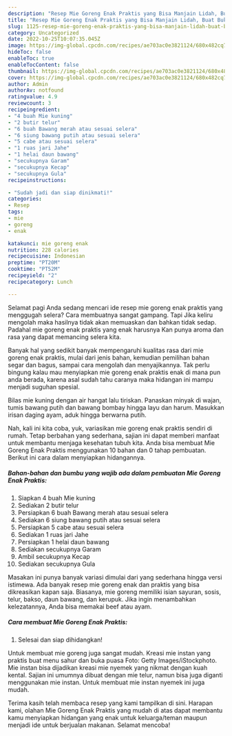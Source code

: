 ```yaml
---
description: "Resep Mie Goreng Enak Praktis yang Bisa Manjain Lidah, Buat Buka Puasa Lezat Sekali"
title: "Resep Mie Goreng Enak Praktis yang Bisa Manjain Lidah, Buat Buka Puasa Lezat Sekali"
slug: 1125-resep-mie-goreng-enak-praktis-yang-bisa-manjain-lidah-buat-buka-puasa-lezat-sekali
category: Uncategorized
date: 2022-10-25T10:07:35.045Z
image: https://img-global.cpcdn.com/recipes/ae703ac0e3821124/680x482cq70/mie-goreng-enak-praktis-foto-resep-utama.jpg
hideToc: false
enableToc: true
enableTocContent: false
thumbnail: https://img-global.cpcdn.com/recipes/ae703ac0e3821124/680x482cq70/mie-goreng-enak-praktis-foto-resep-utama.jpg
cover: https://img-global.cpcdn.com/recipes/ae703ac0e3821124/680x482cq70/mie-goreng-enak-praktis-foto-resep-utama.jpg
author: Admin
authorAv: notfound
ratingvalue: 4.9
reviewcount: 3
recipeingredient:
- "4 buah Mie kuning"
- "2 butir telur"
- "6 buah Bawang merah atau sesuai selera"
- "6 siung bawang putih atau sesuai selera"
- "5 cabe atau sesuai selera"
- "1 ruas jari Jahe"
- "1 helai daun bawang"
- "secukupnya Garam"
- "secukupnya Kecap"
- "secukupnya Gula"
recipeinstructions:

- "Sudah jadi dan siap dinikmati!"
categories:
- Resep
tags:
- mie
- goreng
- enak

katakunci: mie goreng enak 
nutrition: 228 calories
recipecuisine: Indonesian
preptime: "PT20M"
cooktime: "PT52M"
recipeyield: "2"
recipecategory: Lunch

---
```



Selamat pagi Anda sedang mencari ide resep mie goreng enak praktis yang menggugah selera? Cara membuatnya sangat gampang. Tapi Jika keliru mengolah maka hasilnya tidak akan memuaskan dan bahkan tidak sedap. Padahal mie goreng enak praktis yang enak harusnya Kan punya aroma dan rasa yang dapat memancing selera kita.


Banyak hal yang sedikit banyak mempengaruhi kualitas rasa dari mie goreng enak praktis, mulai dari jenis bahan, kemudian pemilihan bahan segar dan bagus, sampai cara mengolah dan menyajikannya. Tak perlu bingung kalau mau menyiapkan mie goreng enak praktis enak di mana pun anda berada, karena asal sudah tahu caranya maka hidangan ini mampu menjadi suguhan spesial.

Bilas mie kuning dengan air hangat lalu tiriskan. Panaskan minyak di wajan, tumis bawang putih dan bawang bombay hingga layu dan harum. Masukkan irisan daging ayam, aduk hingga berwarna putih.


Nah, kali ini kita coba, yuk, variasikan mie goreng enak praktis sendiri di rumah. Tetap berbahan yang sederhana, sajian ini dapat memberi manfaat untuk membantu menjaga kesehatan tubuh kita. Anda bisa membuat Mie Goreng Enak Praktis menggunakan 10 bahan dan 0 tahap pembuatan. Berikut ini cara dalam menyiapkan hidangannya.

<!--inarticleads1-->

##### Bahan-bahan dan bumbu yang wajib ada dalam pembuatan Mie Goreng Enak Praktis:

1. Siapkan 4 buah Mie kuning
1. Sediakan 2 butir telur
1. Persiapkan 6 buah Bawang merah atau sesuai selera
1. Sediakan 6 siung bawang putih atau sesuai selera
1. Persiapkan 5 cabe atau sesuai selera
1. Sediakan 1 ruas jari Jahe
1. Persiapkan 1 helai daun bawang
1. Sediakan secukupnya Garam
1. Ambil secukupnya Kecap
1. Sediakan secukupnya Gula


Masakan ini punya banyak variasi dimulai dari yang sederhana hingga versi istimewa. Ada banyak resep mie goreng enak dan praktis yang bisa dikreasikan kapan saja. Biasanya, mie goreng memiliki isian sayuran, sosis, telur, bakso, daun bawang, dan kerupuk. Jika ingin menambahkan kelezatannya, Anda bisa memakai beef atau ayam. 

<!--inarticleads2-->

##### Cara membuat Mie Goreng Enak Praktis:


1. Selesai dan siap dihidangkan!

Untuk membuat mie goreng juga sangat mudah. Kreasi mie instan yang praktis buat menu sahur dan buka puasa Foto: Getty Images/iStockphoto. Mie instan bisa dijadikan kreasi mie nyemek yang nikmat dengan kuah kental. Sajian ini umumnya dibuat dengan mie telur, namun bisa juga diganti menggunakan mie instan. Untuk membuat mie instan nyemek ini juga mudah. 

Terima kasih telah membaca resep yang kami tampilkan di sini. Harapan kami, olahan Mie Goreng Enak Praktis yang mudah di atas dapat membantu kamu menyiapkan hidangan yang enak untuk keluarga/teman maupun menjadi ide untuk berjualan makanan. Selamat mencoba!
